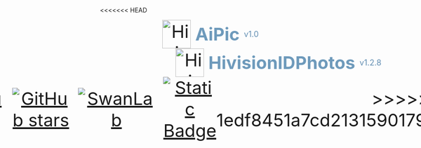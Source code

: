 <<<<<<< HEAD
<div style="display: flex; flex-direction: column; justify-content: center; align-items: center; text-align: center; font-size: 40px; background-color: ##f2f6ff;">
  <div style="display: flex; align-items: center;">
    <img src="https://swanhub.co/git/repo/ZeYiLin%2FHivisionIDPhotos/file/preview?ref=master&path=assets/hivision_logo.png" alt="HivisionIDPhotos" style="width: 65px; height: 65px; margin-right: 10px;" onerror="this.style.display='none';" loading="lazy">
    <b style="color: #6e9abb;">AiPic</b><span style="font-size: 18px; color: #638fb3; margin-left: 10px;"> v1.0</span>
  </div>
  <div style="display: flex; justify-content: center; align-items: center; text-align: center;">
      <a href="https://github.com/JerryZhu26/AI-Photo-Processing-Project"><img alt="Github" src="https://img.shields.io/static/v1?label=GitHub&message=GitHub&color=black" onerror="this.style.display='none';"></a> &ensp;
=======
<div style="display: flex; flex-direction: column; justify-content: center; align-items: center; text-align: center; font-size: 40px;">
  <div style="display: flex; align-items: center;">
    <img src="https://swanhub.co/git/repo/ZeYiLin%2FHivisionIDPhotos/file/preview?ref=master&path=assets/hivision_logo.png" alt="HivisionIDPhotos" style="width: 65px; height: 65px; margin-right: 10px;" onerror="this.style.display='none';" loading="lazy">
    <b style="color: #6e9abb;">HivisionIDPhotos</b><span style="font-size: 18px; color: #638fb3; margin-left: 10px;"> v1.2.8</span>
  </div>
  <div style="display: flex; justify-content: center; align-items: center; text-align: center;">
      <a href="https://github.com/xiaolin199912/HivisionIDPhotos"><img alt="Github" src="https://img.shields.io/static/v1?label=GitHub&message=GitHub&color=black" onerror="this.style.display='none';"></a> &ensp;
      <a href="https://github.com/xiaolin199912/HivisionIDPhotos/stargazers"><img alt="GitHub stars" src="https://img.shields.io/github/stars/zeyi-lin/hivisionidphotos?color=ffcb47&labelColor=black&style=flat-square" onerror="this.style.display='none';"></a> &ensp;
      <a href="https://swanlab.cn?utm_source=hivision_demo"><img alt="SwanLab" src="https://img.shields.io/badge/Training%20by-SwanLab-4cb55e" onerror="this.style.display='none';"></a> &ensp;
      <a href="https://github.com/Zeyi-Lin/HivisionIDPhotos/blob/master/docs/api_CN.md" target="_blank"><img alt="Static Badge" src="https://img.shields.io/badge/API_Docs-API文档-315bce" onerror="this.style.display='none';"></a>
>>>>>>> 1edf8451a7cd2131590179085e6f9233f0232231
  </div>
</div>
